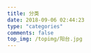 ```yaml
---
title: 分类
date: 2018-09-06 02:44:23
type: "categories"
comments: false
top_img: /topimg/阳台.jpg
---
```

